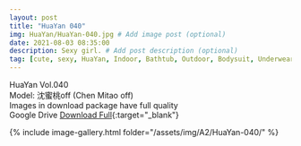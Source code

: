 ```yaml
---
layout: post
title: "HuaYan 040"
img: HuaYan/HuaYan-040.jpg # Add image post (optional)
date: 2021-08-03 08:35:00
description: Sexy girl. # Add post description (optional)
tag: [cute, sexy, HuaYan, Indoor, Bathtub, Outdoor, Bodysuit, Underwear, Cosplay, Big Tits, Tattoo]
---
```

HuaYan Vol.040  
Model: 沈蜜桃off (Chen Mitao off)   
Images in download package have full quality                    
Google Drive [Download Full](http://gestyy.com/eoFKxr){:target="_blank"}

{% include image-gallery.html folder="/assets/img/A2/HuaYan-040/" %}
